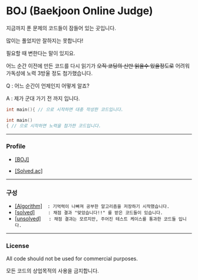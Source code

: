 # BOJ (Baekjoon Online Judge)
지금까지 푼 문제의 코드들이 잠들어 있는 곳입니다.

많이는 풀었지만 잘하지는 못합니다!

필요할 때 변한다는 말이 있지요.

어느 순간 이전에 만든 코드를 다시 읽기가  ~~오직 코딩의 신만 읽을수 있을정도로~~ 어려워 가독성에 노력 3방울 정도 첨가했습니다.

Q : 어느 순간이 언제인지 어떻게 알죠?

A : 제가 군대 가기 전 까지 입니다.

```C
int main(){ // 으로 시작하면 대충 작성한 코드입니다.
```
```C
int main()
{ // 으로 시작하면 노력을 첨가한 코드입니다.
```

***
### Profile

+ [[BOJ]](https://www.acmicpc.net/user/polygon)

+ [[Solved.ac]](https://solved.ac/profile/polygon)

***
### 구성

+ [[Algorithm]](https://github.com/rogi-rogi/BOJ/tree/main/Algorithm)`  : 기억력이 나빠져 공부한 알고리즘을 저장하기 시작했습니다.`
+ [[solved]](https://github.com/rogi-rogi/BOJ/tree/main/solved)`     : 채점 결과 "맞았습니다!!" 를 받은 코드들이 있습니다.`
+ [[unsolved]](https://github.com/rogi-rogi/BOJ/tree/main/unsolved)`   : 채점 결과는 모르지만, 주어진 테스트 케이스를 통과한 코드들 입니다.`


***
### License
All code should not be used for commercial purposes.

모든 코드의 상업목적의 사용을 금지합니다.




